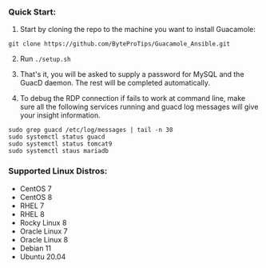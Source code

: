 ### Quick Start:

1. Start by cloning the repo to the machine you want to install Guacamole: 

`git clone https://github.com/ByteProTips/Guacamole_Ansible.git`

2. Run `./setup.sh`

3. That's it, you will be asked to supply a password for MySQL and the GuacD daemon.  The rest will be completed automatically.
4. To debug the RDP connection if fails to work at command line, make sure all the following services running and guacd log messages will give your insight information.


```shell
sudo grep guacd /etc/log/messages | tail -n 30 
sudo systemctl status guacd
sudo systemctl status tomcat9
sudo systemctl staus mariadb
```

### Supported Linux Distros:
- CentOS 7
- CentOS 8
- RHEL 7
- RHEL 8
- Rocky Linux 8
- Oracle Linux 7
- Oracle Linux 8
- Debian 11
- Ubuntu 20.04

